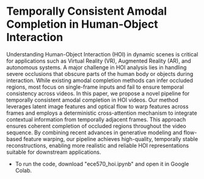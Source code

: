 # Temporally Consistent Amodal Completion in Human-Object Interaction

Understanding Human-Object Interaction (HOI) in dynamic scenes is critical for applications such as Virtual Reality (VR), Augmented Reality (AR), and autonomous systems. A major challenge in HOI analysis lies in handling severe occlusions that obscure parts of the human body or objects during interaction. While existing amodal completion methods can infer occluded regions, most focus on single-frame inputs and fail to ensure temporal consistency across videos. In this paper, we propose a novel pipeline for temporally consistent amodal completion in HOI videos. Our method leverages latent image features and optical flow to warp features across frames and employs a deterministic cross-attention mechanism to integrate contextual information from temporally adjacent frames. This approach ensures coherent completion of occluded regions throughout the video sequence. By combining recent advances in generative modeling and flow-based feature warping, our pipeline achieves high-quality, temporally stable reconstructions, enabling more realistic and reliable HOI representations suitable for downstream applications.


- To run the code, download "ece570_hoi.ipynb" and open it in Google Colab.
